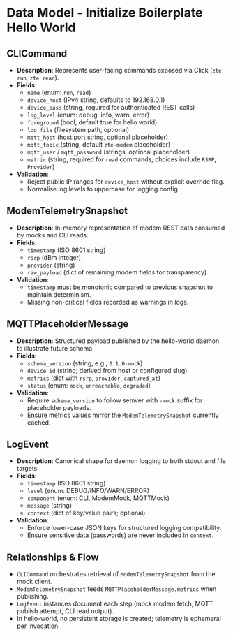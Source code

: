 # Data Model - Initialize Boilerplate Hello World

## CLICommand
- **Description**: Represents user-facing commands exposed via Click (`zte run`, `zte read`).
- **Fields**:
  - `name` (enum: `run`, `read`)
  - `device_host` (IPv4 string, defaults to 192.168.0.1)
  - `device_pass` (string, required for authenticated REST calls)
  - `log_level` (enum: debug, info, warn, error)
  - `foreground` (bool, default true for hello world)
  - `log_file` (filesystem path, optional)
  - `mqtt_host` (host:port string, optional placeholder)
  - `mqtt_topic` (string, default `zte-modem` placeholder)
  - `mqtt_user` / `mqtt_password` (strings, optional placeholder)
  - `metric` (string, required for `read` commands; choices include `RSRP`, `Provider`)
- **Validation**:
  - Reject public IP ranges for `device_host` without explicit override flag.
  - Normalise log levels to uppercase for logging config.

## ModemTelemetrySnapshot
- **Description**: In-memory representation of modem REST data consumed by mocks and CLI reads.
- **Fields**:
  - `timestamp` (ISO 8601 string)
  - `rsrp` (dBm integer)
  - `provider` (string)
  - `raw_payload` (dict of remaining modem fields for transparency)
- **Validation**:
  - `timestamp` must be monotonic compared to previous snapshot to maintain determinism.
  - Missing non-critical fields recorded as warnings in logs.

## MQTTPlaceholderMessage
- **Description**: Structured payload published by the hello-world daemon to illustrate future schema.
- **Fields**:
  - `schema_version` (string, e.g., `0.1.0-mock`)
  - `device_id` (string; derived from host or configured slug)
  - `metrics` (dict with `rsrp`, `provider`, `captured_at`)
  - `status` (enum: `mock`, `unreachable`, `degraded`)
- **Validation**:
  - Require `schema_version` to follow semver with `-mock` suffix for placeholder payloads.
  - Ensure metrics values mirror the `ModemTelemetrySnapshot` currently cached.

## LogEvent
- **Description**: Canonical shape for daemon logging to both stdout and file targets.
- **Fields**:
  - `timestamp` (ISO 8601 string)
  - `level` (enum: DEBUG/INFO/WARN/ERROR)
  - `component` (enum: CLI, ModemMock, MQTTMock)
  - `message` (string)
  - `context` (dict of key/value pairs; optional)
- **Validation**:
  - Enforce lower-case JSON keys for structured logging compatibility.
  - Ensure sensitive data (passwords) are never included in `context`.

## Relationships & Flow
- `CLICommand` orchestrates retrieval of `ModemTelemetrySnapshot` from the mock client.
- `ModemTelemetrySnapshot` feeds `MQTTPlaceholderMessage.metrics` when publishing.
- `LogEvent` instances document each step (mock modem fetch, MQTT publish attempt, CLI read output).
- In hello-world, no persistent storage is created; telemetry is ephemeral per invocation.
